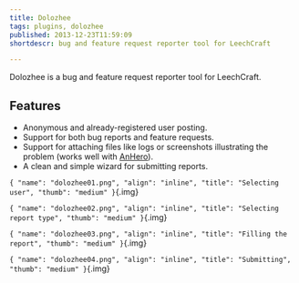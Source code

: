 ```yaml
---
title: Dolozhee
tags: plugins, dolozhee
published: 2013-12-23T11:59:09
shortdescr: bug and feature request reporter tool for LeechCraft

---
```


Dolozhee is a bug and feature request reporter tool for LeechCraft.

Features
--------

- Anonymous and already-registered user posting.
- Support for both bug reports and feature requests.
- Support for attaching files like logs or screenshots illustrating
  the problem (works well with [AnHero](/plugins-anhero)).
- A clean and simple wizard for submitting reports.

`{ "name": "dolozhee01.png", "align": "inline", "title": "Selecting user", "thumb": "medium" }`{.img}

`{ "name": "dolozhee02.png", "align": "inline", "title": "Selecting report type", "thumb": "medium" }`{.img}

`{ "name": "dolozhee03.png", "align": "inline", "title": "Filling the report", "thumb": "medium" }`{.img}

`{ "name": "dolozhee04.png", "align": "inline", "title": "Submitting", "thumb": "medium" }`{.img}
